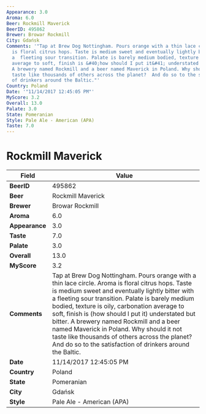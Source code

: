 ```yaml
---
Appearance: 3.0
Aroma: 6.0
Beer: Rockmill Maverick
BeerID: 495862
Brewer: Browar Rockmill
City: Gdańsk
Comments: '"Tap at Brew Dog Nottingham. Pours orange with a thin lace circle. Aroma
  is floral citrus hops. Taste is medium sweet and eventually lightly bitter with
  a  fleeting sour transition. Palate is barely medium bodied, texture is oily, carbonation
  average to soft, finish is &#40;how should I put it&#41; understated but bitter.
  A brewery named Rockmill and a beer named Maverick in Poland. Why should it not
  taste like thousands of others across the planet?  And do so to the satisfaction
  of drinkers around the Baltic."'
Country: Poland
Date: '"11/14/2017 12:45:05 PM"'
MyScore: 3.2
Overall: 13.0
Palate: 3.0
State: Pomeranian
Style: Pale Ale - American (APA)
Taste: 7.0
---
```


# Rockmill Maverick

| Field         | Value |
|---------------|-------|
| **BeerID** | 495862 |
| **Beer** | Rockmill Maverick |
| **Brewer** | Browar Rockmill |
| **Aroma** | 6.0 |
| **Appearance** | 3.0 |
| **Taste** | 7.0 |
| **Palate** | 3.0 |
| **Overall** | 13.0 |
| **MyScore** | 3.2 |
| **Comments** | Tap at Brew Dog Nottingham. Pours orange with a thin lace circle. Aroma is floral citrus hops. Taste is medium sweet and eventually lightly bitter with a  fleeting sour transition. Palate is barely medium bodied, texture is oily, carbonation average to soft, finish is &#40;how should I put it&#41; understated but bitter. A brewery named Rockmill and a beer named Maverick in Poland. Why should it not taste like thousands of others across the planet?  And do so to the satisfaction of drinkers around the Baltic. |
| **Date** | 11/14/2017 12:45:05 PM |
| **Country** | Poland |
| **State** | Pomeranian |
| **City** | Gdańsk |
| **Style** | Pale Ale - American (APA) |
